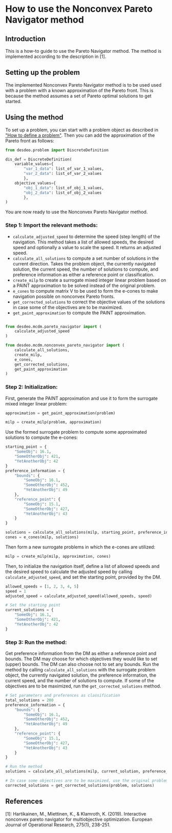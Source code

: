 # How to use the Nonconvex Pareto Navigator method

## Introduction

This is a how-to guide to use the Pareto Navigator method.
The method is implemented according to the description in [1].

## Setting up the problem

The implemented Nonconvex Pareto Navigator method is to be used used with a problem with a known approximation of the Pareto front.
This is because the method assumes a set of Pareto optimal solutions to get started.

## Using the method

To set up a problem, you can start with a problem object as described in ["How to define a problem"](./problem.md). Then you can add the approximation of the Pareto front as follows:

```python
from desdeo.problem import DiscreteDefinition

dis_def = DiscreteDefinition(
    variable_values={
        "var_1_data": list_of_var_1_values,
        "var_2_data": list_of_var_2_values
        },
    objective_values={
        "obj_1_data": list_of_obj_1_values,
        "obj_2_data": list_of_obj_2_values
        },
)
```

You are now ready to use the Nonconvex Pareto Navigator method.

### Step 1: Import the relevant methods:

- `calculate_adjusted_speed` to determine the speed (step length) of the navigation. This method takes a list of allowed speeds, the desired speed and optionally a value to scale the speed. It returns an adjusted speed.
- `calculate_all_solutions` to compute a set number of solutions in the current direction. Takes the problem object, the currently navigated solution, the current speed, the number of solutions to compute, and preference information as either a reference point or classification.
- `create_milp` to create a surrogate mixed integer linear problem based on a PAINT approximation to be solved instead of the original problem.
- `e_cones` to compute matrix V to be used to form the e-cones to make navigation possible on nonconvex Pareto fronts.
- `get_corrected_solutions` to correct the objective values of the solutions in case some of the objectives are to be maximized.
- `get_paint_approximation` to compute the PAINT approximation.

```python

from desdeo.mcdm.pareto_navigator import (
    calculate_adjusted_speed
)

from desdeo.mcdm.nonconvex_pareto_navigator import (
    calculate_all_solutions,
    create_milp,
    e_cones,
    get_corrected_solutions,
    get_paint_approximation
)
```

### Step 2: Initialization:

First, generate the PAINT approximation and use it to form the surrogate mixed integer linear problem:

```python
approximation = get_paint_approximation(problem)

milp = create_milp(problem, approximation)
```

Use the formed surrogate problem to compute some approximated solutions to compute the e-cones:

```python
starting_point = {
    "SomeObj": 16.1,
    "SomeOtherObj": 421,
    "YetAnotherObj": 42
}
preference_information = {
    "bounds": {
        "SomeObj": 16.1,
        "SomeOtherObj": 452,
        "YetAnotherObj": 49
    },
    "reference_point": {
        "SomeObj": 15.1,
        "SomeOtherObj": 427,
        "YetAnotherObj": 43
    }
}

solutions = calculate_all_solutions(milp, starting_point, preference_information, adjusted_speed, num_solutions=100)
cones = e_cones(milp, solutions)
```

Then form a new surrogate problems in which the e-cones are utilized:

```python
milp = create_milp(milp, approximation, cones)
```

Then, to initialize the navigation itself, define a list of allowed speeds and the desired speed to calculate the adjusted speed by calling `calculate_adjusted_speed`, and set the starting point, provided by the DM.

```python
allowed_speeds = [1, 2, 3, 4, 5]
speed = 1
adjusted_speed = calculate_adjusted_speed(allowed_speeds, speed)

# Set the starting point
current_solutions = {
    "SomeObj": 16.1,
    "SomeOtherObj": 421,
    "YetAnotherObj": 42
}
```

### Step 3: Run the method:

Get preference information from the DM as either a reference point and bounds. The DM may choose for which objectives they would like to set (upper) bounds. The DM can also choose not to set any bounds. Run the method by calling `calculate_all_solutions` with the surrogate problem object, the currently navigated solution, the preference information, the current speed, and the number of solutions to compute. If some of the objectives are to be maximized, run the `get_corrected_solutions` method.

```python
# Set parameters and preferences as classification
total_solutions = 200
preference_information = {
    "bounds": {
        "SomeObj": 16.1,
        "SomeOtherObj": 452,
        "YetAnotherObj": 49
    },
    "reference_point": {
        "SomeObj": 15.1,
        "SomeOtherObj": 427,
        "YetAnotherObj": 43
    }
}

# Run the method
solutions = calculate_all_solutions(milp, current_solution, preference_information, adjusted_speed, num_solutions=100)

# In case some objectives are to be maximized, use the original problem
corrected_solutions = get_corrected_solutions(problem, solutions)
```

## References

[1]: Hartikainen, M., Miettinen, K., & Klamroth, K. (2019). Interactive nonconvex pareto navigator for multiobjective optimization. European Journal of Operational Research, 275(1), 238-251.
